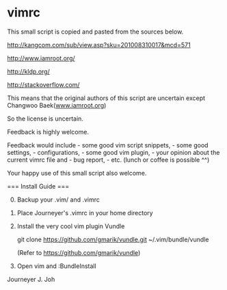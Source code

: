 vimrc
=====

This small script is copied and pasted from the sources below.

http://kangcom.com/sub/view.asp?sku=201008310017&mcd=571

http://www.iamroot.org/

http://kldp.org/

http://stackoverflow.com/

This means that the original authors of this script are uncertain except Changwoo Baek(www.iamroot.org)

So the license is uncertain.

Feedback is highly welcome.

Feedback would include 
	- some good vim script snippets, 
	- some good settings, 
	- configurations, 
	- some good vim plugin,
	- your opinion about the current vimrc file and 
	- bug report, 
	- etc. (lunch or coffee is possible ^^)

Your happy use of this small script also welcome.


=== Install Guide ===

0. Backup your .vim/ and .vimrc

1. Place Journeyer's .vimrc in your home directory

2. Install the very cool vim plugin Vundle

	git clone https://github.com/gmarik/vundle.git ~/.vim/bundle/vundle

	(Refer to https://github.com/gmarik/vundle)

3. Open vim and :BundleInstall


Journeyer J. Joh

